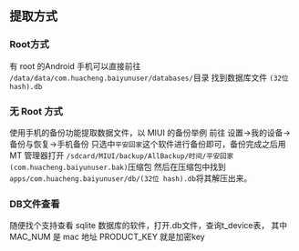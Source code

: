 ## 提取方式

### Root方式

有 root 的Android 手机可以直接前往
`/data/data/com.huacheng.baiyunuser/databases/`目录
找到数据库文件 `(32位 hash).db`

### 无 Root 方式

使用手机的备份功能提取数据文件，以 MIUI 的备份举例
前往 设置->我的设备->备份与恢复->手机备份
只选中`平安回家`这个软件进行备份即可，备份完成之后用 MT 管理器打开
`/sdcard/MIUI/backup/AllBackup/时间/平安回家(com.huacheng.baiyunuser.bak)`压缩包
然后在压缩包中找到`apps/com.huacheng.baiyunuser/db/(32位 hash).db`将其解压出来。

### DB文件查看

随便找个支持查看 sqlite 数据库的软件，打开.db文件，查询t_device表，
其中
MAC_NUM 是 mac 地址
PRODUCT_KEY 就是加密key


